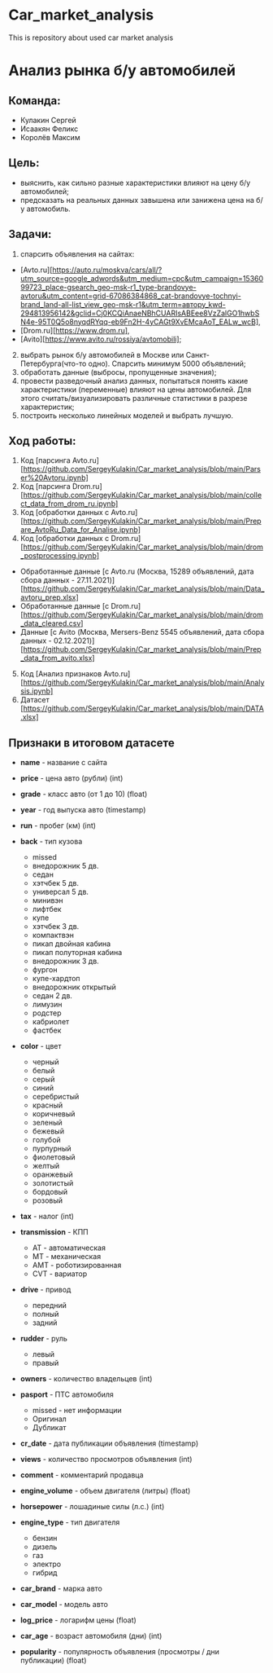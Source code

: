 # Car_market_analysis
This is repository about used car market analysis
# Анализ рынка б/у автомобилей

## **Команда:**
- Кулакин Сергей
- Исаакян Феликс
- Королёв Максим

## **Цель:**

- выяснить, как сильно разные характеристики влияют на цену б/у автомобилей;
- предсказать на реальных данных завышена или занижена цена на б/у автомобиль.

## **Задачи:**
1. cпарсить объявления на сайтaх:


- [Avto.ru][https://auto.ru/moskva/cars/all/?utm_source=google_adwords&utm_medium=cpc&utm_campaign=1536099723_place-gsearch_geo-msk-r1_type-brandovye-avtoru&utm_content=grid-67086384868_cat-brandovye-tochnyi-brand_land-all-list_view_geo-msk-r1&utm_term=автору_kwd-294813956142&gclid=Cj0KCQiAnaeNBhCUARIsABEee8VzZalGO1hwbSN4e-95T0Q5o8nyqdRYqq-eb9Fn2H-4yCAGt9XvEMcaAoT_EALw_wcB], 
- [Drom.ru][https://www.drom.ru], 
- [Avito][https://www.avito.ru/rossiya/avtomobili]; 


2. выбрать рынок б/у автомобилей в Москве или Санкт-Петербурга(что-то одно). Спарсить минимум 5000 объявлений;
3. обработать данные (выбросы, пропущенные значения);
4. провести разведочный анализ данных, попытаться понять какие характеристики (переменные) влияют на цены автомобилей. Для этого считать/визуализировать различные статистики в разрезе характеристик;
5. построить несколько линейных моделей и выбрать лучшую.

## **Ход работы:**
1. Код [парсинга Avto.ru][https://github.com/SergeyKulakin/Car_market_analysis/blob/main/Parser%20Avtoru.ipynb]
2. Код [парсинга Drom.ru][https://github.com/SergeyKulakin/Car_market_analysis/blob/main/collect_data_from_drom_ru.ipynb]
3. Код [обработки данных с Avto.ru][https://github.com/SergeyKulakin/Car_market_analysis/blob/main/Prepare_AvtoRu_Data_for_Analise.ipynb]
4. Код [обработки данных с Drom.ru][https://github.com/SergeyKulakin/Car_market_analysis/blob/main/drom_postprocessing.ipynb]
- Обработанные данные [с Avto.ru (Москва, 15289 объявлений, дата сбора данных - 27.11.2021)][https://github.com/SergeyKulakin/Car_market_analysis/blob/main/Data_avtoru_prep.xlsx]
- Обработанные данные [c Drom.ru][https://github.com/SergeyKulakin/Car_market_analysis/blob/main/drom_data_cleared.csv]
- Данные [с Avito (Москва, Mersers-Benz 5545 объявлений, дата сбора данных - 02.12.2021)][https://github.com/SergeyKulakin/Car_market_analysis/blob/main/Prep_data_from_avito.xlsx]
5. Код [Анализ признаков Avto.ru][https://github.com/SergeyKulakin/Car_market_analysis/blob/main/Analysis.ipynb]
6. Датасет [https://github.com/SergeyKulakin/Car_market_analysis/blob/main/DATA.xlsx]

## **Признаки в итоговом датасете**
- **name** - название с сайта
- **price** - цена авто (рубли) (int)
- **grade** - класс авто (от 1 до 10) (float)
- **year** - год выпуска авто (timestamp)
- **run** - пробег (км) (int)

- **back** - тип кузова
  - missed
  - внедорожник 5 дв. 
  - седан
  - хэтчбек 5 дв.
  - универсал 5 дв.
  - минивэн
  - лифтбек
  - купе
  - хэтчбек 3 дв.
  - компактвэн
  - пикап двойная кабина
  - пикап полуторная кабина
  - внедорожник 3 дв.
  - фургон 
  - купе-хардтоп
  - внедорожник открытый
  - седан 2 дв.
  - лимузин 
  - родстер 
  - кабриолет
  - фастбек

- **color** - цвет
  - черный
  - белый
  - серый
  - синий
  - серебристый
  - красный
  - коричневый
  - зеленый
  - бежевый
  - голубой
  - пурпурный
  - фиолетовый
  - желтый
  - оранжевый
  - золотистый
  - бордовый
  - розовый

- **tax** - налог (int)
- **transmission** - КПП
  - AT - автоматическая
  - MT - механическая
  - AMT - роботизированная
  - CVT - вариатор

- **drive** - привод
  - передний
  - полный
  - задний

- **rudder** - руль
  - левый
  - правый

- **owners** - количество владельцев (int)
- **pasport** - ПТС автомобиля
  - missed - нет информации
  - Оригинал
  - Дубликат

- **cr_date** - дата публикации объявления (timestamp)
- **views** - количество просмотров объявления (int)
- **comment** - комментарий продавца
- **engine_volume** - объем двигателя (литры) (float)
- **horsepower** - лошадиные силы (л.с.) (int)
- **engine_type** - тип двигателя
  - бензин
  - дизель
  - газ
  - электро
  - гибрид

- **car_brand** - марка авто
- **car_model** - модель авто
- **log_price** - логарифм цены (float)
- **car_age** - возраст автомобиля (дни) (int)
- **popularity** - популярность объявления (просмотры / дни публикации) (float)
